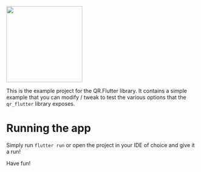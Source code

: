 <img src="https://storage.googleapis.com/product-logos/logo_qr_flutter.png" align="center" width="200">

This is the example project for the QR.Flutter library. It contains a simple example that you can modify / tweak to test the various options that the `qr_flutter` library exposes.

# Running the app

Simply run `flutter run` or open the project in your IDE of choice and give it a run!

Have fun!
